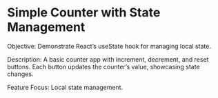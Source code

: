 # Simple Counter with State Management


Objective: Demonstrate React’s useState hook for managing local state.

Description: A basic counter app with increment, decrement, and reset buttons. Each button updates the counter’s value, showcasing state changes.

Feature Focus: Local state management.